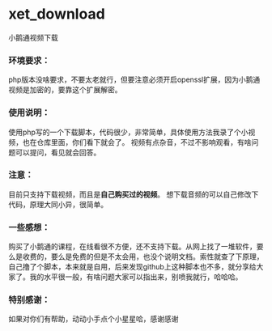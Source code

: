 # xet_download
小鹅通视频下载

### 环境要求：
php版本没啥要求，不要太老就行，但要注意必须开启openssl扩展，因为小鹅通视频是加密的，要靠这个扩展解密。

### 使用说明：
使用php写的一个下载脚本，代码很少，非常简单，具体使用方法我录了个小视频，也在仓库里面，你们看下就会了。
视频有点杂音，不过不影响观看，有啥问题可以提问，看见就会回答。

### 注意：
目前只支持下载视频，而且是**自己购买过的视频**。
想下载音频的可以自己修改下代码，原理大同小异，很简单。

### 一些感想：
购买了小鹅通的课程，在线看很不方便，还不支持下载。从网上找了一堆软件，要么是收费的，要么是免费的但是不太会用，也没个说明文档。索性就查了下原理，自己撸了个脚本，本来就是自用，后来发现github上这种脚本也不多，就分享给大家了。我的水平很一般，有啥问题大家可以指出来，别喷我就行，哈哈哈。

### 特别感谢：
如果对你们有帮助，动动小手点个小星星哈，感谢感谢
